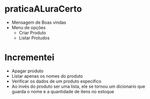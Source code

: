 # praticaALuraCerto
- Mensagem de Boas vindas
- Menu de opções
  - Criar Produto
  - Listar Protudos
# Incrementei 
  - Apagar produto
  - Listar apenas os nomes do produto
  - Verificar os dados de um produto especifico
  - Ao invés do produto ser uma lista, ele se tornou um dicionario que guarda o nome e a quantidade de itens no estoque
